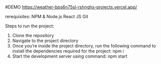 #DEMO
https://weather-bps6n75sl-rshnghs-projects.vercel.app/

rerequisites:
NPM & Node.js
React JS
Git

Steps to run the project:
1. Clone the repository
2. Navigate to the project directory
3. Once you’re inside the project directory, run the following command to install the dependencies            required for the project:
   npm i
5. Start the development server using command:
   npm start
